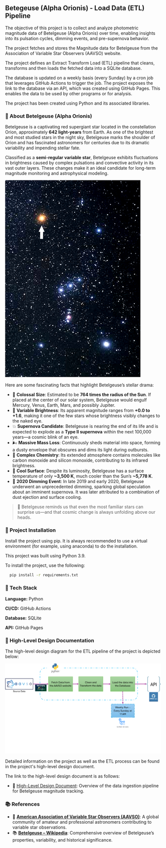 ## Betegeuse (Alpha Orionis) - Load Data (ETL) Pipeline

The objective of this project is to collect and analyze photometric magnitude data of Betelgeuse (Alpha Orionis) over time, enabling insights into its pulsation cycles, dimming events, and pre-supernova behavior.

The project fetches and stores the Magnitude data for Betelgeuse from the Association of Variable Star Observers (AAVSO) website. 

The project defines an Extract Transform Load (ETL) pipeline that cleans, transforms and then loads the fetched data into a SQLite database.

The database is updated on a weekly basis (every Sunday) by a cron job that leverages GitHub Actions to trigger the job.
The project exposes the link to the database via an API, which was created using GitHub Pages. This enables the data to be used by other programs or for analysis.

The project has been created using Python and its associated libraries. 

### 🌟 About Betelgeuse (Alpha Orionis)

Betelgeuse is a captivating red supergiant star located in the constellation Orion, approximately **642 light-years** from Earth. As one of the brightest and most studied stars in the night sky, Betelgeuse marks the shoulder of Orion and has fascinated astronomers for centuries due to its dramatic variability and impending stellar fate.

Classified as a **semi-regular variable star**, Betelgeuse exhibits fluctuations in brightness caused by complex pulsations and convective activity in its vast outer layers. These changes make it an ideal candidate for long-term magnitude monitoring and astrophysical modeling.

![Betelgeuse (Alpha Orionis)](https://github.com/abbeymaj80/my-ml-datasets/blob/master/screenshots/betelgeuse/betelgeuse-in-orion.png)

Here are some fascinating facts that highlight Betelgeuse’s stellar drama:

- 🌌 **Colossal Size**: Estimated to be **764 times the radius of the Sun**. If placed at the center of our solar system, Betelgeuse would engulf Mercury, Venus, Earth, Mars, and possibly Jupiter.
- 🔭 **Variable Brightness**: Its apparent magnitude ranges from **+0.0 to +1.6**, making it one of the few stars whose brightness visibly changes to the naked eye.
- 💥 **Supernova Candidate**: Betelgeuse is nearing the end of its life and is expected to explode as a **Type II supernova** within the next 100,000 years—a cosmic blink of an eye.
- 🌬️ **Massive Mass Loss**: Continuously sheds material into space, forming a dusty envelope that obscures and dims its light during outbursts.
- 🧪 **Complex Chemistry**: Its extended atmosphere contains molecules like carbon monoxide and silicon monoxide, contributing to its infrared brightness.
- 🧊 **Cool Surface**: Despite its luminosity, Betelgeuse has a surface temperature of only **~3,500 K**, much cooler than the Sun’s **~5,778 K**.
- 🧭 **2020 Dimming Event**: In late 2019 and early 2020, Betelgeuse underwent an unprecedented dimming, sparking global speculation about an imminent supernova. It was later attributed to a combination of dust ejection and surface cooling.

> 🧠 Betelgeuse reminds us that even the most familiar stars can surprise us—and that cosmic change is always unfolding above our heads.

### 🚀 Project Installation

Install the project using pip. It is always recommended to use a virtual environment (for example, using anaconda) to do the installation.

This project was built using Python 3.9.

To install the project, use the following: 

```bash
  pip install -r requirements.txt
```
    
### 🧰 Tech Stack

**Language:** Python

**CI/CD:** GitHub Actions

**Database:** SQLite

**API:** GitHub Pages

### 🧭 High-Level Design Documentation

The high-level design diagram for the ETL pipeline of the project is depicted below:

![High-Level Design Diagram](https://github.com/abbeymaj80/my-ml-datasets/blob/master/screenshots/betelgeuse/High_Level_Design.png)

Detailed information on the project as well as the ETL process can be found in the project's high-level design document.

The link to the high-level design document is as follows:

- 📄 [High-Level Design Document](https://github.com/abbeymaj80/my-ml-datasets/raw/refs/heads/master/Design_Docs/Betelgeuse_Load_Data_HLD.docx): Overview of the data ingestion pipeline for Betelgeuse magnitude tracking.

### 📚 References

- 🌠 [**American Association of Variable Star Observers (AAVSO)**](https://www.aavso.org/): A global community of amateur and professional astronomers contributing to variable star observations.
- 📚 [**Betelgeuse – Wikipedia**](https://en.wikipedia.org/wiki/Betelgeuse): Comprehensive overview of Betelgeuse’s properties, variability, and historical significance.